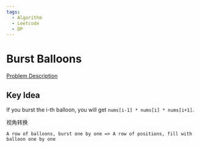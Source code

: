 ```yaml
---
tags:
  - Algorithm
  - Leetcode
  - DP
---
```


# Burst Balloons

[Problem Description](https://leetcode.cn/problems/burst-balloons/?envType=daily-question&envId=2024-06-09)

## Key Idea

If you burst the i-th balloon, you will get `nums[i-1] * nums[i] * nums[i+1]`.

视角转换

```text
A row of balloons, burst one by one => A row of positions, fill with balloon one by one
```
